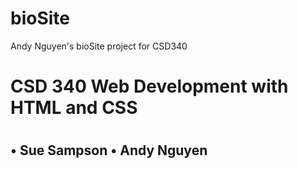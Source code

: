 # bioSite
Andy Nguyen's bioSite project for CSD340
<h1>CSD 340 Web Development with HTML and CSS<h1>
<h2>
• Sue Sampson
• Andy Nguyen
<h2>